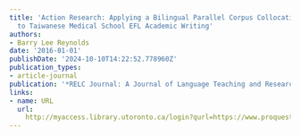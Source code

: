```yaml
---
title: 'Action Research: Applying a Bilingual Parallel Corpus Collocational Concordancer
  to Taiwanese Medical School EFL Academic Writing'
authors:
- Barry Lee Reynolds
date: '2016-01-01'
publishDate: '2024-10-10T14:22:52.778960Z'
publication_types:
- article-journal
publication: '*RELC Journal: A Journal of Language Teaching and Research*'
links:
- name: URL
  url: 
    http://myaccess.library.utoronto.ca/login?qurl=https://www.proquest.com/docview/1826546320?accountid=14771&bdid=38382&_bd=ljv7qXJp4tZCTnGjH57wrfzMPLU%3D
---
```


